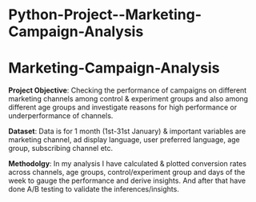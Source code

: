 # Python-Project--Marketing-Campaign-Analysis

# Marketing-Campaign-Analysis

**Project Objective**: Checking the performance of campaigns on different marketing channels among control & experiment groups and also among different age groups and investigate reasons for high performance or underperformance of channels.

**Dataset**: Data is for 1 month (1st-31st January) & important variables are marketing channel, ad display language, user preferred language, age group, subscribing channel etc.

**Methodolgy**: In my analysis I have calculated & plotted conversion rates across channels, age groups, control/experiment group and days of the week to gauge the performance and derive insights. And after that have done A/B testing to validate the inferences/insights.
